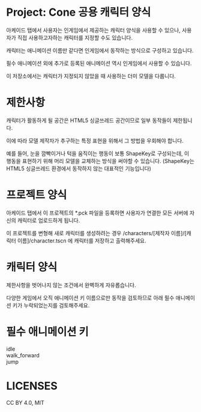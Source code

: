 # Project: Cone 공용 캐릭터 양식

아케이드 탭에서 사용자는 인게임에서 제공하는 캐릭터 양식을 사용할 수 있으나, 사용자가 직접 사용하고자하는 캐릭터를 지정할 수도 있습니다.

캐릭터는 애니메이션 이름만 같다면 인게임에서 동작하는 방식으로 구성하고 있습니다.

필수 애니메이션 외에 추가로 등록된 애니메이션 역시 인게임에서 사용할 수 있습니다.

이 저장소에서는 캐릭터가 지정되지 않았을 때 사용하는 더미 모델을 다룹니다.

# 제한사항

캐릭터가 활동하게 될 공간은  HTML5 싱글쓰레드 공간이므로 일부 동작들이 제한됩니다.

이에 따라 모델 제작자가 추구하는 특정 표현을 위해서 그 방법을 우회해야 합니다.

예를 들어, 눈을 깜빡이거나 턱을 움직이는 행동이 보통 ShapeKey로 구성되는데, 이 행동을 표현하기 위해 머리 모델을 교체하는 방식을 써야할 수 있습니다. (ShapeKey는 HTML5 싱글쓰레드 환경에서 동작하지 않는 대표적인 기능입니다)

# 프로젝트 양식

아케이드 탭에서 이 프로젝트의 *.pck 파일을 등록하면 사용자가 연결한 모든 서버에 자신의 캐릭터로 업로드하게 됩니다.

이 프로젝트를 변형해 새로 캐릭터를 생성하려는 경우 /characters/[제작자 이름]/[캐릭터 이름]/character.tscn 에 캐릭터를 저장하고 출력해주세요.

# 캐릭터 양식

제한사항을 벗어나지 않는 조건에서 완벽하게 자유롭습니다.

다양한 게임에서 오직 애니메이션 키 이름으로만 동작을 검토하므로 아래 필수 애니메이션 키가 누락되었는지를 검토해주세요.

# 필수 애니메이션 키
idle  
walk_forward  
jump  

# LICENSES
CC BY 4.0, MIT
